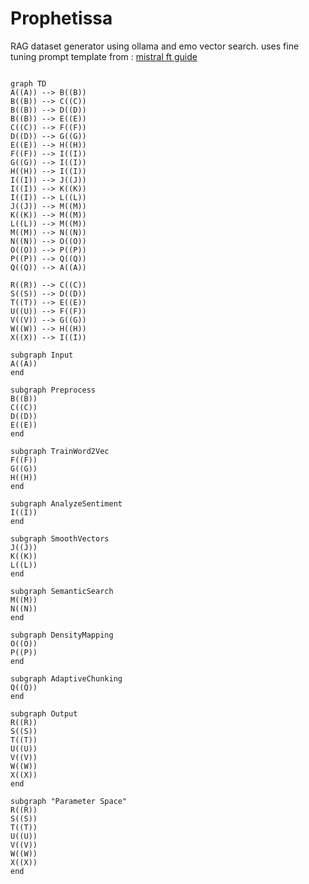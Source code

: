 # Prophetissa
RAG dataset generator using ollama and emo vector search.
uses fine tuning prompt template from : [mistral ft guide](https://github.com/mistralai/mistral-finetune)


```mermaid

graph TD
A((A)) --> B((B))
B((B)) --> C((C))
B((B)) --> D((D))
B((B)) --> E((E))
C((C)) --> F((F))
D((D)) --> G((G))
E((E)) --> H((H))
F((F)) --> I((I))
G((G)) --> I((I))
H((H)) --> I((I))
I((I)) --> J((J))
I((I)) --> K((K))
I((I)) --> L((L))
J((J)) --> M((M))
K((K)) --> M((M))
L((L)) --> M((M))
M((M)) --> N((N))
N((N)) --> O((O))
O((O)) --> P((P))
P((P)) --> Q((Q))
Q((Q)) --> A((A))

R((R)) --> C((C))
S((S)) --> D((D))
T((T)) --> E((E))
U((U)) --> F((F))
V((V)) --> G((G))
W((W)) --> H((H))
X((X)) --> I((I))

subgraph Input
A((A))
end

subgraph Preprocess
B((B))
C((C))
D((D))
E((E))
end

subgraph TrainWord2Vec
F((F))
G((G))
H((H))
end

subgraph AnalyzeSentiment
I((I))
end

subgraph SmoothVectors
J((J))
K((K))
L((L))
end

subgraph SemanticSearch
M((M))
N((N))
end

subgraph DensityMapping
O((O))
P((P))
end

subgraph AdaptiveChunking
Q((Q))
end

subgraph Output
R((R))
S((S))
T((T))
U((U))
V((V))
W((W))
X((X))
end

subgraph "Parameter Space"
R((R))
S((S))
T((T))
U((U))
V((V))
W((W))
X((X))
end
```
